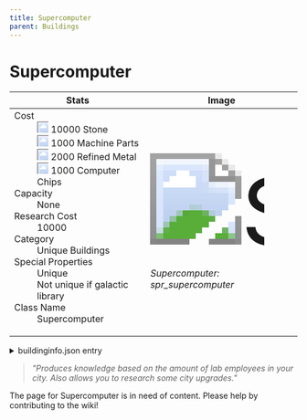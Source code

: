 ```yaml
---
title: Supercomputer
parent: Buildings
---
```

# Supercomputer

[//]: # (Pre-generated content)
<table><thead><tr><th>Stats</th><th>Image</th></tr></thead><tbody><tr><td><dl><dt>Cost</dt><dd><div class="resource-icon"><img style="object-position: -637px -737px;" src="https://tfe2-wiki.github.io/assets/sprites.png"></div> 10000 Stone<br><div class="resource-icon"><img style="object-position: -795px -761px;" src="https://tfe2-wiki.github.io/assets/sprites.png"></div> 1000 Machine Parts<br><div class="resource-icon"><img style="object-position: -795px -775px;" src="https://tfe2-wiki.github.io/assets/sprites.png"></div> 2000 Refined Metal<br><div class="resource-icon"><img style="object-position: -526px -523px;" src="https://tfe2-wiki.github.io/assets/sprites.png"></div> 1000 Computer Chips</dd><dt>Capacity</dt><dd>None</dd><dt>Research Cost</dt><dd>10000</dd><dt>Category</dt><dd>Unique Buildings</dd><dt>Special Properties</dt><dd>Unique<br>Not unique if galactic library</dd><dt>Class Name</dt><dd>Supercomputer</dd></dl></td><td><style>.building-image {width: 200px;height: 200px;overflow: hidden;position: relative;}.building-image img {image-rendering: pixelated;object-fit: none;transform: scale(10);transform-origin: left top;position: absolute;left: 0;top: 0;}.resource-image {width: 200px;height: 200px;overflow: hidden;position: relative;}.resource-image img {image-rendering: pixelated;object-fit: none;transform: scale(20);transform-origin: left top;position: absolute;left: 0;top: 0;}.building-icon {width: 20px;height: 20px;overflow: hidden;position: relative;display: inline-block;}.building-icon img {image-rendering: pixelated;object-fit: none;transform: scale(1);transform-origin: left top;position: absolute;left: 0;top: 0;}.resource-icon {width: 20px;height: 20px;overflow: hidden;position: relative;display: inline-block;}.resource-icon img {image-rendering: pixelated;object-fit: none;transform: scale(2);transform-origin: left top;position: absolute;left: 0;top: 0;}</style><div class="building-image"><img style="object-position: -206px -1027px;" src="https://tfe2-wiki.github.io/assets/sprites.png" alt="Supercomputer Back"><img style="object-position: -184px -1027px;" src="https://tfe2-wiki.github.io/assets/sprites.png" alt="Supercomputer"></div><i>Supercomputer: spr_supercomputer</i></td></tr></tbody></table><details><summary>buildinginfo.json entry</summary>```json
	{
    "className": "Supercomputer",
    "food": 0,
    "wood": 0,
    "stone": 10000,
    "machineParts": 1000,
    "refinedMetal": 2000,
    "computerChips": 1000,
    "knowledge": 10000,
    "category": "Unique Buildings",
    "unlockedByDefault": false,
    "specialInfo": [
        "Unique",
        "Not unique if galactic library"
    ]
}
	```</details><blockquote><i>"Produces knowledge based on the amount of lab employees in your city. Also allows you to research some city upgrades."</i></blockquote>

The page for Supercomputer is in need of content. Please help by contributing to the wiki!
